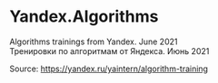 # Yandex.Algorithms
Algorithms trainings from Yandex. June 2021  
Тренировки по алгоритмам от Яндекса. Июнь 2021

Source: https://yandex.ru/yaintern/algorithm-training
